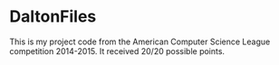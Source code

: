 # DaltonFiles
This is my project code from the American Computer Science League competition 2014-2015. It received 20/20 possible points.
